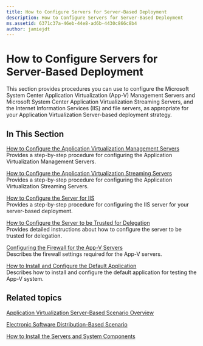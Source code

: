 ```yaml
---
title: How to Configure Servers for Server-Based Deployment
description: How to Configure Servers for Server-Based Deployment
ms.assetid: 6371c37a-46eb-44e8-ad6b-4430c866c8b4
author: jamiejdt
---
```


# How to Configure Servers for Server-Based Deployment


This section provides procedures you can use to configure the Microsoft System Center Application Virtualization (App-V) Management Servers and Microsoft System Center Application Virtualization Streaming Servers, and the Internet Information Services (IIS) and file servers, as appropriate for your Application Virtualization Server-based deployment strategy.

## In This Section


<a href="" id="how-to-configure-the-application-virtualization-management-servers"></a>[How to Configure the Application Virtualization Management Servers](how-to-configure-the-application-virtualization-management-servers.md)  
Provides a step-by-step procedure for configuring the Application Virtualization Management Servers.

<a href="" id="how-to-configure-the-application-virtualization-streaming-servers"></a>[How to Configure the Application Virtualization Streaming Servers](how-to-configure-the-application-virtualization-streaming-servers.md)  
Provides a step-by-step procedure for configuring the Application Virtualization Streaming Servers.

<a href="" id="how-to-configure-the-server-for-iis"></a>[How to Configure the Server for IIS](how-to-configure-the-server-for-iis.md)  
Provides a step-by-step procedure for configuring the IIS server for your server-based deployment.

<a href="" id="how-to-configure-the-server-to-be-trusted-for-delegation"></a>[How to Configure the Server to be Trusted for Delegation](how-to-configure-the-server-to-be-trusted-for-delegation.md)  
Provides detailed instructions about how to configure the server to be trusted for delegation.

<a href="" id="configuring-the-firewall-for-the-app-v-servers"></a>[Configuring the Firewall for the App-V Servers](configuring-the-firewall-for-the-app-v-servers.md)  
Describes the firewall settings required for the App-V servers.

<a href="" id="how-to-install-and-configure-the-default-application"></a>[How to Install and Configure the Default Application](how-to-install-and-configure-the-default-application.md)  
Describes how to install and configure the default application for testing the App-V system.

## Related topics


[Application Virtualization Server-Based Scenario Overview](application-virtualization-server-based-scenario-overview.md)

[Electronic Software Distribution-Based Scenario](electronic-software-distribution-based-scenario.md)

[How to Install the Servers and System Components](how-to-install-the-servers-and-system-components.md)

 

 





